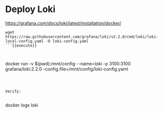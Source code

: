 
# Deploy Loki

https://grafana.com/docs/loki/latest/installation/docker/


```
wget https://raw.githubusercontent.com/grafana/loki/v2.2.0/cmd/loki/loki-local-config.yaml -O loki-config.yaml
```{{execute}}



```
docker run -v $(pwd):/mnt/config --name=loki -p 3100:3100 grafana/loki:2.2.0 -config.file=/mnt/config/loki-config.yaml
```{{execute}}



Verify:


```
docker logs loki
```{{execute}}
